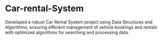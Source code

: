 # Car-rental-System
  Developed a robust Car Rental System project using Data Structures and Algorithms, ensuring efficient management of vehicle bookings and rentals with optimized algorithms for searching and processing data.
